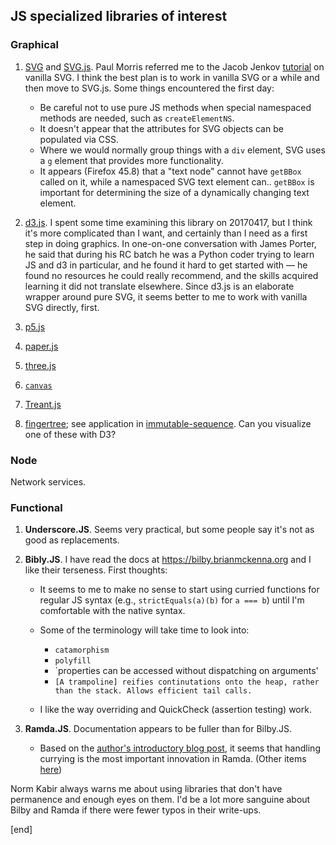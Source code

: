 ## JS specialized libraries of interest

### Graphical

 1. [SVG](https://developer.mozilla.org/en-US/docs/Web/SVG) and [SVG.js](http://svgjs.com/). Paul Morris referred me to the Jacob Jenkov [tutorial](http://tutorials.jenkov.com/svg/index.html) on vanilla SVG. I think the best plan is to work in vanilla SVG or a while and then move to SVG.js. Some things encountered the first day:

    * Be careful not to use pure JS methods when special namespaced methods are needed, such as `createElementNS`.
    * It doesn't appear that the attributes for SVG objects can be populated via CSS.
    * Where we would normally group things with a `div` element, SVG uses a `g` element that provides more functionality.
    * It appears (Firefox 45.8) that a "text node" cannot have `getBBox` called on it, while a namespaced SVG text element can.. `getBBox` is important for determining the size of a dynamically changing text element.

 1. [d3.js](https://github.com/d3/d3/wiki). I spent some time examining this library on 20170417, but I think it's more complicated than I want, and certainly than I need as a first step in doing graphics. In one-on-one conversation with James Porter, he said that during his RC batch he was a Python coder trying to learn JS and d3 in particular, and he found it hard to get started with —  he found no resources he could really recommend, and the skills acquired learning it did not translate elsewhere. Since d3.js is an elaborate wrapper around pure SVG, it seems better to me to work with vanilla SVG directly, first.

 1. [p5.js](https://p5js.org/get-started/)

 1. [paper.js](http://paperjs.org/features/)

 1. [three.js](https://threejs.org/)

 1. [`canvas`](https://developer.mozilla.org/en-US/docs/Web/API/Canvas_API/Tutorial)

 1. [Treant.js](http://fperucic.github.io/treant-js/)

 1. [fingertree](https://www.npmjs.com/package/fingertree); see application in [immutable-sequence](https://github.com/qiao/immutable-sequence.js). Can you visualize one of these with D3?

### Node

Network services.

### Functional

 1. **Underscore.JS**. Seems very practical, but some people say it's not as good as replacements.

 1. **Bibly.JS**. I have read the docs at https://bilby.brianmckenna.org and I like their terseness. First thoughts:
 
    * It seems to me to make no sense to start using curried functions for regular JS syntax (e.g., `strictEquals(a)(b)` for `a === b`) until I'm comfortable with the native syntax. 

    * Some of the terminology will take time to look into:
    
      * `catamorphism`
      * `polyfill`
      * `properties can be accessed without dispatching on arguments'
      * `[A trampoline] reifies continutations onto the heap, rather than the stack. Allows efficient tail calls.`

    * I like the way overriding and QuickCheck (assertion testing) work.

 1. **Ramda.JS**. Documentation appears to be fuller than for Bilby.JS.

    * Based on the [author's introductory blog post](https://buzzdecafe.github.io/code/2014/05/16/introducing-ramda), it seems that handling currying is the most important innovation in Ramda. (Other items [here](https://buzzdecafe.github.io/categories.html))
 
Norm Kabir always warns me about using libraries that don't have permanence and enough eyes on them. I'd be a lot more sanguine about Bilby and Ramda if there were fewer typos in their write-ups.


[end]
